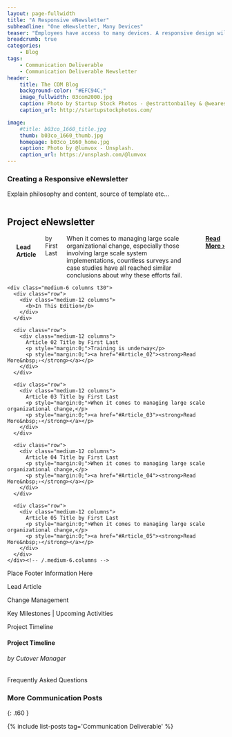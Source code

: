 ```yaml
---
layout: page-fullwidth
title: "A Responsive eNewsletter"
subheadline: "One eNewsletter, Many Devices"
teaser: "Employees have access to many devices. A responsive design will allow them to view eNewsletter content however they choose."
breadcrumb: true
categories:
    - Blog
tags:
    - Communication Deliverable
    - Communication Deliverable Newsletter
header:
    title: The COM Blog
    background-color: "#EFC94C;"
    image_fullwidth: 03com2000.jpg
    caption: Photo by Startup Stock Photos - @estrattonbailey & @wearesculpt.
    caption_url: http://startupstockphotos.com/

image:
    #title: b03co_1660_title.jpg
    thumb: b03co_1660_thumb.jpg
    homepage: b03co_1660_home.jpg
    caption: Photo by @lumvox - Unsplash.
    caption_url: https://unsplash.com/@lumvox
---
```

<!--more-->
### Creating a Responsive eNewsletter
Explain philosophy and content, source of template etc...

<!--Newsletter Header-->
<div class="row">
    <div class="medium-12 columns t30">
    <h2>Project eNewsletter</h2>
    </div><!-- /.medium-12.columns -->  
</div><!-- /.row -->

<!--Newsletter Body-->
<div class="row">
    <div class="medium-6 columns t30">
      <img src="{{ site.urlimg }}03com_nl_01_title.jpg" alt="">
      <h4>Lead Article</h4>
      <p style="margin:0;">by First Last</p>
      <p style="margin:0;">When it comes to managing large scale organizational change, especially those involving large scale system implementations, countless surveys and case studies have all reached similar conclusions about why these efforts fail.</p>
      <p style="margin:0;"><a href="#Lead_Article"><strong>Read More&nbsp;›</strong></a></p>
    </div><!-- /.medium-6.columns -->

    <div class="medium-6 columns t30">
      <div class="row">
        <div class="medium-12 columns">
          <b>In This Edition</b>
        </div>
      </div>

      <div class="row">
        <div class="medium-12 columns">
          Article 02 Title by First Last
          <p style="margin:0;">Training is underway</p>
          <p style="margin:0;"><a href="#Article_02"><strong>Read More&nbsp;›</strong></a></p>
        </div>
      </div>

      <div class="row">
        <div class="medium-12 columns">
          Article 03 Title by First Last
          <p style="margin:0;">When it comes to managing large scale organizational change,</p>
          <p style="margin:0;"><a href="#Article_03"><strong>Read More&nbsp;›</strong></a></p>
        </div>
      </div>

      <div class="row">
        <div class="medium-12 columns">
          Article 04 Title by First Last
          <p style="margin:0;">When it comes to managing large scale organizational change,</p>
          <p style="margin:0;"><a href="#Article_04"><strong>Read More&nbsp;›</strong></a></p>
        </div>
      </div>

      <div class="row">
        <div class="medium-12 columns">
          Article 05 Title by First Last
          <p style="margin:0;">When it comes to managing large scale organizational change,</p>
          <p style="margin:0;"><a href="#Article_05"><strong>Read More&nbsp;›</strong></a></p>
        </div>
      </div>
    </div><!-- /.medium-6.columns -->
</div><!-- /.row -->



<!--Newsletter Footer-->
<div class="row">
    <div class="medium-12 columns t30">
    Place Footer Information Here
    </div><!-- /.medium-12.columns -->
</div><!-- /.row -->

<!--Lead: The Home Streck-->
<a name="Lead_Article">Lead Article</a>

<!--Article 02-->
<a name="Article_02">Change Management</a>

<!--Article 03-->
<a name="Article_03">Key Milestones | Upcoming Activities</a>

<!--Newsletter Footer-->
<p style="margin:0;"><a name="Article_04">Project Timeline</a></p>
<div class="row">
  <div class="small-12 medium-3 large-3 columns t30">
    <img src="{{ site.urlimg }}03com_nl_01_roadmap_01.jpg" alt="">
  </div>

  <div class="small-12 medium-3 large-3 columns t30">
    <img src="{{ site.urlimg }}03com_nl_01_roadmap_02.jpg" alt="">
  </div>

  <div class="small-12 medium-3 large-3 columns t30">
    <img src="{{ site.urlimg }}03com_nl_01_roadmap_03.jpg" alt="">
  </div>

  <div class="small-12 medium-3 large-3 columns t30">
    <img src="{{ site.urlimg }}03com_nl_01_roadmap_04.jpg" alt="">
  </div>
</div>


<h4>Project Timeline</h4>
<h6>by Cutover Manager</h6>



<!--Newsletter Footer-->
<a name="Article_05">Frequently Asked Questions</a>


### More Communication Posts
{: .t60 }

{% include list-posts tag='Communication Deliverable' %}
